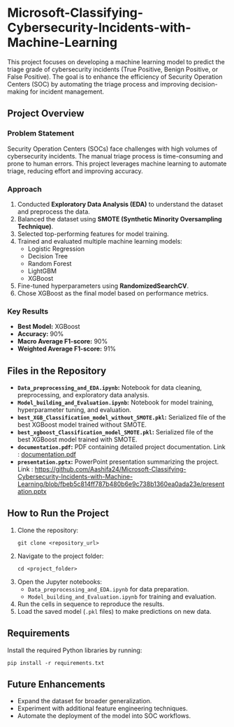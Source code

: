 # Microsoft-Classifying-Cybersecurity-Incidents-with-Machine-Learning


This project focuses on developing a machine learning model to predict the triage grade of cybersecurity incidents (True Positive, Benign Positive, or False Positive). The goal is to enhance the efficiency of Security Operation Centers (SOC) by automating the triage process and improving decision-making for incident management.

## Project Overview

### Problem Statement
Security Operation Centers (SOCs) face challenges with high volumes of cybersecurity incidents. The manual triage process is time-consuming and prone to human errors. This project leverages machine learning to automate triage, reducing effort and improving accuracy.

### Approach
1. Conducted **Exploratory Data Analysis (EDA)** to understand the dataset and preprocess the data.
2. Balanced the dataset using **SMOTE (Synthetic Minority Oversampling Technique)**.
3. Selected top-performing features for model training.
4. Trained and evaluated multiple machine learning models:
   - Logistic Regression
   - Decision Tree
   - Random Forest
   - LightGBM
   - XGBoost
5. Fine-tuned hyperparameters using **RandomizedSearchCV**.
6. Chose XGBoost as the final model based on performance metrics.

### Key Results
- **Best Model:** XGBoost
- **Accuracy:** 90%
- **Macro Average F1-score:** 90%
- **Weighted Average F1-score:** 91%

## Files in the Repository

- **`Data_preprocessing_and_EDA.ipynb`:** Notebook for data cleaning, preprocessing, and exploratory data analysis.
- **`Model_building_and_Evaluation.ipynb`:** Notebook for model training, hyperparameter tuning, and evaluation.
- **`best_XGB_Classification_model_without_SMOTE.pkl`:** Serialized file of the best XGBoost model trained without SMOTE.
- **`best_xgboost_Classification_model_SMOTE.pkl`:** Serialized file of the best XGBoost model trained with SMOTE.
- **`documentation.pdf`:** PDF containing detailed project documentation. Link : [documentation.pdf](https://github.com/Aashifa24/Microsoft-Classifying-Cybersecurity-Incidents-with-Machine-Learning/blob/0e6bfb137794dbd990b26ee7b3110ab360f16139/documentation.pdf)
- **`presentation.pptx`:** PowerPoint presentation summarizing the project. Link : [https://github.com/Aashifa24/Microsoft-Classifying-Cybersecurity-Incidents-with-Machine-Learning/blob/fbeb5c814ff787b480b6e9c738b1360ea0ada23e/presentation.pptx
](https://github.com/Aashifa24/Microsoft-Classifying-Cybersecurity-Incidents-with-Machine-Learning/blob/80308646ff38d4a4c49f877982740954f0c8a94f/presentation.pptx)
## How to Run the Project

1. Clone the repository:
   ```
   git clone <repository_url>
   ```
2. Navigate to the project folder:
   ```
   cd <project_folder>
   ```
3. Open the Jupyter notebooks:
   - `Data_preprocessing_and_EDA.ipynb` for data preparation.
   - `Model_building_and_Evaluation.ipynb` for training and evaluation.
4. Run the cells in sequence to reproduce the results.
5. Load the saved model (`.pkl` files) to make predictions on new data.

## Requirements

Install the required Python libraries by running:
```
pip install -r requirements.txt
```

## Future Enhancements

- Expand the dataset for broader generalization.
- Experiment with additional feature engineering techniques.
- Automate the deployment of the model into SOC workflows.


